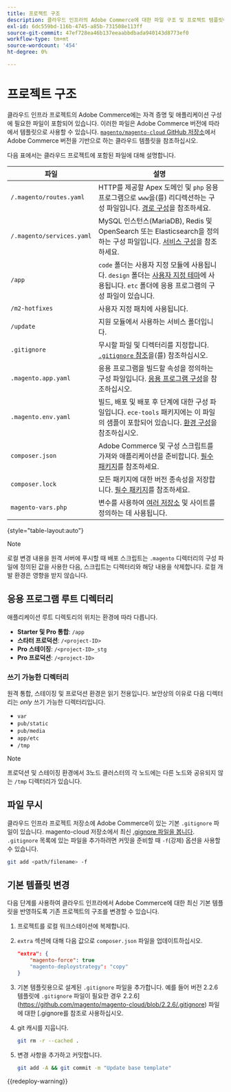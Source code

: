 ```yaml
---
title: 프로젝트 구조
description: 클라우드 인프라의 Adobe Commerce에 대한 파일 구조 및 프로젝트 템플릿에 대해 알아봅니다.
exl-id: 6dc559bd-116b-4745-a85b-731508e113ff
source-git-commit: 47ef728ea46b137eeaabbdbada940143d8773ef0
workflow-type: tm+mt
source-wordcount: '454'
ht-degree: 0%

---
```


# 프로젝트 구조

클라우드 인프라 프로젝트의 Adobe Commerce에는 자격 증명 및 애플리케이션 구성에 필요한 파일이 포함되어 있습니다. 이러한 파일은 Adobe Commerce 버전에 따라에서 템플릿으로 사용할 수 있습니다. [`magento/magento-cloud` GitHub 저장소](https://github.com/magento/magento-cloud)에서 Adobe Commerce 버전을 기반으로 하는 클라우드 템플릿을 참조하십시오.

다음 표에서는 클라우드 프로젝트에 포함된 파일에 대해 설명합니다.

| 파일 | 설명 |
| ------------------------- | ------------ |
| `/.magento/routes.yaml` | HTTP를 제공할 Apex 도메인 및 `php` 응용 프로그램으로 `www`을(를) 리디렉션하는 구성 파일입니다. [경로 구성](../routes/routes-yaml.md)을 참조하세요. |
| `/.magento/services.yaml` | MySQL 인스턴스(MariaDB), Redis 및 OpenSearch 또는 Elasticsearch을 정의하는 구성 파일입니다. [서비스 구성](../services/services-yaml.md)을 참조하세요. |
| `/app` | `code` 폴더는 사용자 지정 모듈에 사용됩니다. `design` 폴더는 [사용자 지정 테마](../store/custom-theme.md)에 사용됩니다. `etc` 폴더에 응용 프로그램의 구성 파일이 있습니다. |
| `/m2-hotfixes` | 사용자 지정 패치에 사용됩니다. |
| `/update` | 지원 모듈에서 사용하는 서비스 폴더입니다. |
| `.gitignore` | 무시할 파일 및 디렉터리를 지정합니다. [`.gitignore` 참조](#ignoring-files)을(를) 참조하십시오. |
| `.magento.app.yaml` | 응용 프로그램을 빌드할 속성을 정의하는 구성 파일입니다. [응용 프로그램 구성](../application/configure-app-yaml.md)을 참조하십시오. |
| `.magento.env.yaml` | 빌드, 배포 및 배포 후 단계에 대한 구성 파일입니다. `ece-tools` 패키지에는 이 파일의 샘플이 포함되어 있습니다. [환경 구성](../environment/configure-env-yaml.md)을 참조하십시오. |
| `composer.json` | Adobe Commerce 및 구성 스크립트를 가져와 애플리케이션을 준비합니다. [필수 패키지](../development/overview.md#required-packages)를 참조하세요. |
| `composer.lock` | 모든 패키지에 대한 버전 종속성을 저장합니다. [필수 패키지](../development/overview.md#required-packages)를 참조하세요. |
| `magento-vars.php` | 변수를 사용하여 [여러 저장소](../store/multiple-sites.md) 및 사이트를 정의하는 데 사용됩니다. |

{style="table-layout:auto"}

>[!NOTE]
>
>로컬 변경 내용을 원격 서버에 푸시할 때 배포 스크립트는 `.magento` 디렉터리의 구성 파일에 정의된 값을 사용한 다음, 스크립트는 디렉터리와 해당 내용을 삭제합니다. 로컬 개발 환경은 영향을 받지 않습니다.

## 응용 프로그램 루트 디렉터리

애플리케이션 루트 디렉토리의 위치는 환경에 따라 다릅니다.

- **Starter 및 Pro 통합**: `/app`
- **스타터 프로덕션**: `/<project-ID>`
- **Pro 스테이징**: `/<project-ID>_stg`
- **Pro 프로덕션**: `/<project-ID>`

### 쓰기 가능한 디렉터리

원격 통합, 스테이징 및 프로덕션 환경은 읽기 전용입니다. 보안상의 이유로 다음 디렉터리는 *only* 쓰기 가능한 디렉터리입니다.

- `var`
- `pub/static`
- `pub/media`
- `app/etc`
- `/tmp`

>[!NOTE]
>
>프로덕션 및 스테이징 환경에서 3노드 클러스터의 각 노드에는 다른 노드와 공유되지 않는 `/tmp` 디렉터리가 있습니다.

## 파일 무시

클라우드 인프라 프로젝트 저장소에 Adobe Commerce이 있는 기본 `.gitignore` 파일이 있습니다. magento-cloud 저장소에서 최신 [.gignore 파일을 봅니다](https://github.com/magento/magento-cloud/blob/master/.gitignore). `.gitignore` 목록에 있는 파일을 추가하려면 커밋을 준비할 때 `-f`(강제) 옵션을 사용할 수 있습니다.

```bash
git add <path/filename> -f
```

## 기본 템플릿 변경

다음 단계를 사용하여 클라우드 인프라에서 Adobe Commerce에 대한 최신 기본 템플릿을 반영하도록 기존 프로젝트의 구조를 변경할 수 있습니다.

1. 프로젝트를 로컬 워크스테이션에 복제합니다.

1. `extra` 섹션에 대해 다음 값으로 `composer.json` 파일을 업데이트하십시오.

   ```json
   "extra": {
       "magento-force": true
       "magento-deploystrategy": "copy"
   }
   ```

1. 기본 템플릿용으로 설계된 `.gitignore` 파일을 추가합니다. 예를 들어 버전 2.2.6 템플릿에 `.gitignore` 파일이 필요한 경우 2.2.6](https://github.com/magento/magento-cloud/blob/2.2.6/.gitignore) 파일에 대한 [.gignore를 참조로 사용하십시오.

1. git 캐시를 지웁니다.

   ```bash
   git rm -r --cached .
   ```

1. 변경 사항을 추가하고 커밋합니다.

   ```bash
   git add -A && git commit -m "Update base template"
   ```

{{redeploy-warning}}
